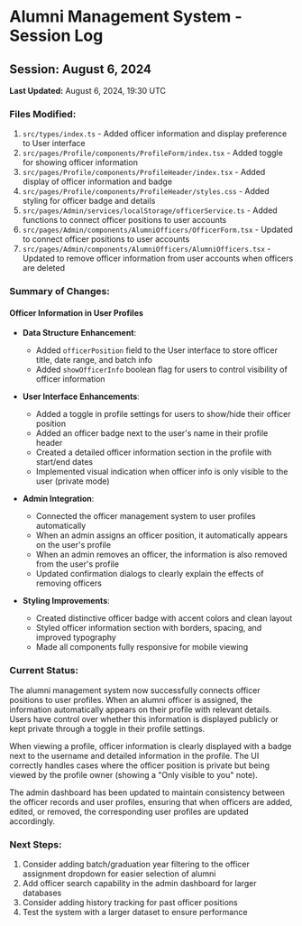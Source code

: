 # Alumni Management System - Session Log

## Session: August 6, 2024

**Last Updated:** August 6, 2024, 19:30 UTC

### Files Modified:

1. `src/types/index.ts` - Added officer information and display preference to User interface
2. `src/pages/Profile/components/ProfileForm/index.tsx` - Added toggle for showing officer information
3. `src/pages/Profile/components/ProfileHeader/index.tsx` - Added display of officer information and badge
4. `src/pages/Profile/components/ProfileHeader/styles.css` - Added styling for officer badge and details
5. `src/pages/Admin/services/localStorage/officerService.ts` - Added functions to connect officer positions to user accounts
6. `src/pages/Admin/components/AlumniOfficers/OfficerForm.tsx` - Updated to connect officer positions to user accounts
7. `src/pages/Admin/components/AlumniOfficers/AlumniOfficers.tsx` - Updated to remove officer information from user accounts when officers are deleted

### Summary of Changes:

#### Officer Information in User Profiles

- **Data Structure Enhancement**:
  - Added `officerPosition` field to the User interface to store officer title, date range, and batch info
  - Added `showOfficerInfo` boolean flag for users to control visibility of officer information

- **User Interface Enhancements**:
  - Added a toggle in profile settings for users to show/hide their officer position
  - Added an officer badge next to the user's name in their profile header
  - Created a detailed officer information section in the profile with start/end dates
  - Implemented visual indication when officer info is only visible to the user (private mode)

- **Admin Integration**:
  - Connected the officer management system to user profiles automatically
  - When an admin assigns an officer position, it automatically appears on the user's profile
  - When an admin removes an officer, the information is also removed from the user's profile
  - Updated confirmation dialogs to clearly explain the effects of removing officers

- **Styling Improvements**:
  - Created distinctive officer badge with accent colors and clean layout
  - Styled officer information section with borders, spacing, and improved typography
  - Made all components fully responsive for mobile viewing

### Current Status:

The alumni management system now successfully connects officer positions to user profiles. When an alumni officer is assigned, the information automatically appears on their profile with relevant details. Users have control over whether this information is displayed publicly or kept private through a toggle in their profile settings.

When viewing a profile, officer information is clearly displayed with a badge next to the username and detailed information in the profile. The UI correctly handles cases where the officer position is private but being viewed by the profile owner (showing a "Only visible to you" note).

The admin dashboard has been updated to maintain consistency between the officer records and user profiles, ensuring that when officers are added, edited, or removed, the corresponding user profiles are updated accordingly.

### Next Steps:

1. Consider adding batch/graduation year filtering to the officer assignment dropdown for easier selection of alumni
2. Add officer search capability in the admin dashboard for larger databases
3. Consider adding history tracking for past officer positions
4. Test the system with a larger dataset to ensure performance 